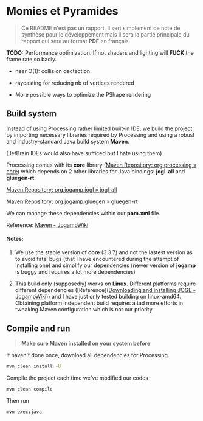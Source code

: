 # Momies et Pyramides

> Ce README n'est pas un rapport. Il sert simplement de note de synthèse pour le développement mais il sera la partie principale du rapport qui sera au format **PDF** en français.

**TODO:** Performance optimization. If not shaders and lighting will **FUCK** the frame rate so badly.

+ near O(1): collision dectection

+ raycasting for reducing nb of vertices rendered

+ More possible ways to optimize the PShape rendering

## Build system

Instead of using Processing rather limited built-in IDE, we build the project by importing necessary libraries required by Processing and using a robust and industry-standard Java build system **Maven**. 

(JetBrain IDEs would also have sufficed but I hate using them)

Processing comes with its **core** library ([Maven Repository: org.processing » core](https://mvnrepository.com/artifact/org.processing/core)) which depends on 2 other libraries for Java bindings: **jogl-all** and **gluegen-rt**. 

[Maven Repository: org.jogamp.jogl » jogl-all](https://mvnrepository.com/artifact/org.jogamp.jogl/jogl-all)

[Maven Repository: org.jogamp.gluegen » gluegen-rt](https://mvnrepository.com/artifact/org.jogamp.gluegen/gluegen-rt)

We can manage these dependencies within our **pom.xml** file. 

Reference: [Maven - JogampWiki](https://jogamp.org/wiki/index.php?title=Maven)

#### Notes:

1. We use the stable version of **core** (3.3.7) and not the lastest version as to avoid fatal bugs (that I have encountered during the attempt of installing one) and simplify our dependencies (newer version of **jogamp** is buggy and requires a lot more dependencies)

2. This build only (supposedly) works on **Linux**. Different platforms require different dependencies ([Reference]([Downloading and installing JOGL - JogampWiki](https://jogamp.org/wiki/index.php/Downloading_and_installing_JOGL))) and I have just only tested building on linux-amd64. Obtaining platform independent build requires a tad more efforts in tweaking Maven configuration which is not our priority.

## Compile and run

> **Make sure Maven installed on your system before**

If haven't done once, download all dependencies for Processing.

```bash
mvn clean install -U
```

Compile the project each time we've modified our codes

```bash
mvn clean compile
```

Then run

```bash
mvn exec:java
```
